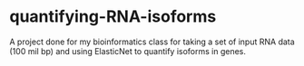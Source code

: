 # quantifying-RNA-isoforms
A project done for my bioinformatics class for taking a set of input RNA data (100 mil bp) and using ElasticNet to quantify isoforms in genes.
